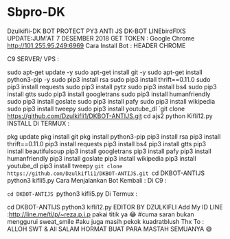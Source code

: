 # Sbpro-DK
Dzulkifli-DK
BOT PROTECT PY3 ANTI JS DK-BOT LINEbirdFIXS UPDATE:JUM'AT 7 DESEMBER 2018
GET TOKEN :
Google Chrome
http://101.255.95.249:6969
Cara Install Bot :
HEADER CHROME

C9 SERVER/ VPS :

sudo apt-get update -y
sudo apt-get install git -y
sudo apt-get install python3-pip -y
sudo pip3 install rsa
sudo pip3 install thrift==0.11.0
sudo pip3 install requests
sudo pip3 install pytz
sudo pip3 install bs4
sudo pip3 install gtts
sudo pip3 install googletrans
sudo pip3 install humanfriendly
sudo pip3 install goslate
sudo pip3 install pafy
sudo pip3 install wikipedia
sudo pip3 install tweepy
sudo pip3 install youtube_dl
`git clone https://github.com/Dzulkifli1/DKBOT-ANTIJS.git
cd ajs2
python Kifli12.py
INSTALL Di TERMUX :

pkg update
pkg install git
pkg install python3-pip
pip3 install rsa
pip3 install thrift==0.11.0
pip3 install requests
pip3 install bs4
pip3 install gtts
pip3 install beautifulsoup
pip3 install googletrans
pip3 install pafy
pip3 install humanfriendly
pip3 install goslate
pip3 install wikipedia
pip3 install youtube_dl
pip3 install tweepy
`git clone https://github.com/Dzulkifli1/DKBOT-ANTIJS.git
`cd DKBOT-ANTIJS
python3 kifli5.py
Cara Menjalankan Bot Kembali :
Di C9 :

`cd DKBOT-ANTIJS
`python3 kifli5.py
Di Termux :

cd DKBOT-ANTIJS
python3 kifli12.py
EDITOR BY DZULKIFLI
Add My ID LINE :http://line.me/ti/p/~reza.p.i.p pakai titik ya 😂 #cuma saran bukan menggurui sweat_smile #aku juga masih pekok kuadratblush
Thx To : ALLOH SWT & All
SALAM HORMAT BUAT PARA MASTAH SEMUANYA 😅
